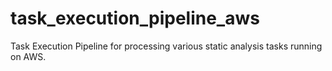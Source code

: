 # task_execution_pipeline_aws
Task Execution Pipeline for processing various static analysis tasks running on AWS.

